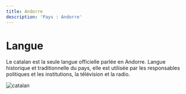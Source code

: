 ```yaml
---
title: Andorre
description: 'Pays : Andorre'
---
```


# Langue

Le catalan est la seule langue officielle parlée en Andorre. Langue historique et traditionnelle du pays, elle est utilisée par les responsables politiques et les institutions, la télévision et la radio.

![catalan](https://upload.wikimedia.org/wikipedia/commons/c/cc/Catalan_in_Europe.png)
